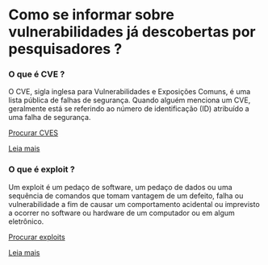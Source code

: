 # Como se informar sobre vulnerabilidades já descobertas por pesquisadores ?

### O que é CVE ?

O CVE, sigla inglesa para Vulnerabilidades e Exposições Comuns, é uma lista pública de falhas de segurança. Quando alguém menciona um CVE, geralmente está se referindo ao número de identificação (ID) atribuído a uma falha de segurança.

[Procurar CVES](https://cve.mitre.org/)

[Leia mais](https://www.redhat.com/pt-br/topics/security/what-is-cve)

### O que é exploit ?

Um exploit é um pedaço de software, um pedaço de dados ou uma sequência de comandos que tomam vantagem de um defeito, falha ou vulnerabilidade a fim de causar um comportamento acidental ou imprevisto a ocorrer no software ou hardware de um computador ou em algum eletrônico.

[Procurar exploits](https://www.exploit-db.com/)

[Leia mais](https://www.kaspersky.com.br/blog/exploits-problem-explanation/6010/)
